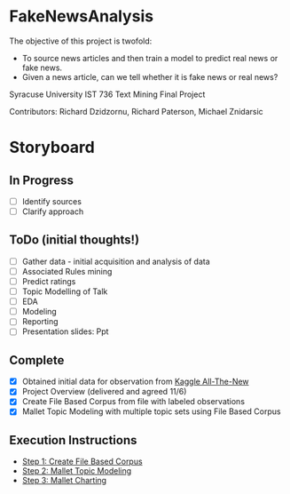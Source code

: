 # FakeNewsAnalysis
The objective of this project is twofold:
* To source news articles and then train a model to predict real news or fake news.
* Given a news article, can we tell whether it is fake news or real news?

Syracuse University IST 736 Text Mining Final Project

Contributors: Richard Dzidzornu, Richard Paterson, Michael Znidarsic
# Storyboard
## In Progress
- [ ] Identify sources
- [ ] Clarify approach
## ToDo (initial thoughts!)
- [ ] Gather data - initial acquisition and analysis of data
- [ ] Associated Rules mining
- [ ] Predict ratings
- [ ] Topic Modelling of Talk
- [ ] EDA
- [ ] Modeling
- [ ] Reporting     
- [ ] Presentation slides: Ppt
## Complete
- [x] Obtained initial data for observation from [Kaggle All-The-New](https://www.kaggle.com/snapcrack/all-the-news)
- [x] Project Overview (delivered and agreed 11/6)
- [x] Create File Based Corpus from file with labeled observations
- [x] Mallet Topic Modeling with multiple topic sets using File Based Corpus
## Execution Instructions
- [Step 1: Create File Based Corpus](https://github.com/richpatanalytics/FakeNewsAnalysis/blob/master/FakeNewsExecutionInstructions.pptx)
- [Step 2: Mallet Topic Modeling](https://github.com/richpatanalytics/FakeNewsAnalysis/blob/master/FakeNewsExecutionInstructions.pptx)
- [Step 3: Mallet Charting](https://github.com/richpatanalytics/FakeNewsAnalysis/blob/master/FakeNewsExecutionInstructions.pptx)

